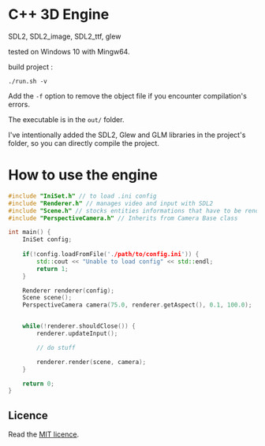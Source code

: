 # C++ 3D Engine

SDL2, SDL2_image, SDL2_ttf, glew

tested on Windows 10 with Mingw64.

build project :
```
./run.sh -v
```

Add the `-f` option to remove the object file if you encounter compilation's errors.

The executable is in the `out/` folder.

I've intentionally added the SDL2, Glew and GLM libraries in the project's folder, so you can directly compile the project.

# How to use the engine

```cpp
#include "IniSet.h" // to load .ini config
#include "Renderer.h" // manages video and input with SDL2
#include "Scene.h" // stocks entities informations that have to be rendered
#include "PerspectiveCamera.h" // Inherits from Camera Base class

int main() {
    IniSet config;
    
    if(!config.loadFromFile('./path/to/config.ini')) {
        std::cout << "Unable to load config" << std::endl;
        return 1;
    }

    Renderer renderer(config);
    Scene scene();
    PerspectiveCamera camera(75.0, renderer.getAspect(), 0.1, 100.0);


    while(!renderer.shouldClose()) {
        renderer.updateInput();

        // do stuff

        renderer.render(scene, camera);
    }

    return 0;
}
```

## Licence

Read the [MIT licence](./LICENCE).